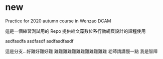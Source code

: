 # new

Practice for 2020 autumn course in Wenzao DCAM

這是一個練習測試用的 Repo 提供給文藻數位系行動網頁設計的課程使用

asdfasdfa
asdfasdf
asdfasdfasdf

這是分支...好難好難好難
難難難難難難難難難難難難
老師請講慢一點
我是智障